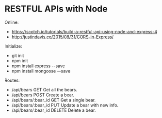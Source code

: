 # RESTFUL APIs with Node

Online:
- https://scotch.io/tutorials/build-a-restful-api-using-node-and-express-4
- http://justindavis.co/2015/08/31/CORS-in-Express/

Initialize:
- git init
- npm init
- npm install express --save
- npm install mongoose --save

Routes:
- /api/bears            GET     Get all the bears.
- /api/bears            POST	Create a bear.
- /api/bears/:bear_id   GET     Get a single bear.
- /api/bears/:bear_id   PUT     Update a bear with new info.
- /api/bears/:bear_id   DELETE	Delete a bear.